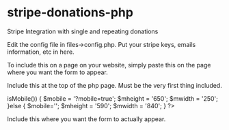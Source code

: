 stripe-donations-php
====================

Stripe Integration with single and repeating donations


Edit the config file in files->config.php. Put your stripe keys, emails information, etc in here.

To include this on a page on your website, simply paste this on the page where you want the form to appear.

Include this at the top of the php page. Must be the very first thing included.

<?php
// Force https
if( $_SERVER["HTTPS"] != "on") {
	header("HTTP/1.1 301 Moved Permanently");
	header("Location: https://" . $_SERVER["SERVER_NAME"] . $_SERVER["REQUEST_URI"]);
	exit();
}
session_start(); 


include ($_SERVER['DOCUMENT_ROOT']."/payments/Mobile_Detect.php");
$detect = new Mobile_Detect();
if ($detect->isMobile()) {
    $mobile = '?mobile=true';
	$mheight = '650';
	$mwidth = '250';
}else {
	$mobile='';
	$mheight = '590';
	$mwidth = '840';
}
?>

Include this where you want the form to actually appear.

<? $financial_form = 'stripe-give'; include('../payments/forms.php');?>
